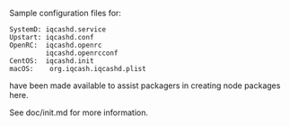 Sample configuration files for:
```
SystemD: iqcashd.service
Upstart: iqcashd.conf
OpenRC:  iqcashd.openrc
         iqcashd.openrcconf
CentOS:  iqcashd.init
macOS:    org.iqcash.iqcashd.plist
```
have been made available to assist packagers in creating node packages here.

See doc/init.md for more information.
